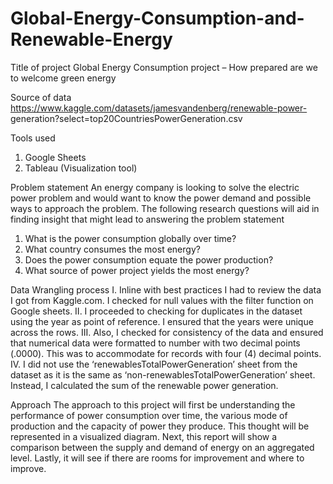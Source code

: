 # Global-Energy-Consumption-and-Renewable-Energy

Title of project
Global Energy Consumption project – How prepared are we to welcome green energy

Source of data
https://www.kaggle.com/datasets/jamesvandenberg/renewable-power-
generation?select=top20CountriesPowerGeneration.csv

Tools used
1. Google Sheets
2. Tableau (Visualization tool)

Problem statement
An energy company is looking to solve the electric power problem and would want to know the power
demand and possible ways to approach the problem. The following research questions will aid in finding
insight that might lead to answering the problem statement
1. What is the power consumption globally over time?
2. What country consumes the most energy?
3. Does the power consumption equate the power production?
4. What source of power project yields the most energy?

Data Wrangling process
I. Inline with best practices I had to review the data I got from Kaggle.com. I checked for null
values with the filter function on Google sheets.
II. I proceeded to checking for duplicates in the dataset using the year as point of reference. I
ensured that the years were unique across the rows.
III. Also, I checked for consistency of the data and ensured that numerical data were formatted to
number with two decimal points (.0000). This was to accommodate for records with four (4)
decimal points.
IV. I did not use the ‘renewablesTotalPowerGeneration’ sheet from the dataset as it is the same as
‘non-renewablesTotalPowerGeneration’ sheet. Instead, I calculated the sum of the renewable
power generation.


Approach
The approach to this project will first be understanding the performance of power consumption over
time, the various mode of production and the capacity of power they produce. This thought will be
represented in a visualized diagram. Next, this report will show a comparison between the supply and
demand of energy on an aggregated level. Lastly, it will see if there are rooms for improvement and
where to improve.
